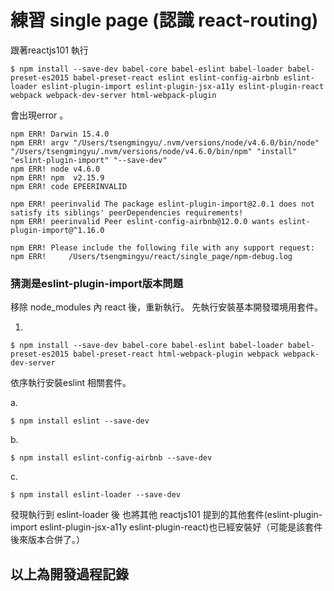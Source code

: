 # 練習 single page (認識 react-routing)


跟著reactjs101 執行


```
$ npm install --save-dev babel-core babel-eslint babel-loader babel-preset-es2015 babel-preset-react eslint eslint-config-airbnb eslint-loader eslint-plugin-import eslint-plugin-jsx-a11y eslint-plugin-react webpack webpack-dev-server html-webpack-plugin
```

會出現error 。
```
npm ERR! Darwin 15.4.0
npm ERR! argv "/Users/tsengmingyu/.nvm/versions/node/v4.6.0/bin/node" "/Users/tsengmingyu/.nvm/versions/node/v4.6.0/bin/npm" "install" "eslint-plugin-import" "--save-dev"
npm ERR! node v4.6.0
npm ERR! npm  v2.15.9
npm ERR! code EPEERINVALID

npm ERR! peerinvalid The package eslint-plugin-import@2.0.1 does not satisfy its siblings' peerDependencies requirements!
npm ERR! peerinvalid Peer eslint-config-airbnb@12.0.0 wants eslint-plugin-import@^1.16.0

npm ERR! Please include the following file with any support request:
npm ERR!     /Users/tsengmingyu/react/single_page/npm-debug.log
```
### 猜測是eslint-plugin-import版本問題

移除 node_modules 內 react 後，重新執行。
先執行安裝基本開發環境用套件。

1.
```
$ npm install --save-dev babel-core babel-eslint babel-loader babel-preset-es2015 babel-preset-react html-webpack-plugin webpack webpack-dev-server
```

依序執行安裝eslint 相關套件。

a.
```
$ npm install eslint --save-dev
```
b.
```
$ npm install eslint-config-airbnb --save-dev
```
c.
```
$ npm install eslint-loader --save-dev
```

發現執行到 eslint-loader 後 也將其他 reactjs101 提到的其他套件(eslint-plugin-import eslint-plugin-jsx-a11y eslint-plugin-react)也已經安裝好（可能是該套件後來版本合併了。）

## 以上為開發過程記錄

